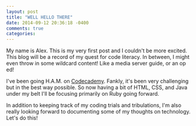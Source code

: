 ```yaml
---
layout: post
title: "WELL HELLO THERE"
date: 2014-09-12 20:36:18 -0400
comments: true
categories: 
---
```


My name is Alex. This is my very first post and I couldn't be more excited. This blog will be a record of my quest for code literacy. In between, I might even throw in some wildcard content! Like a media server guide, or an op ed!

I've been going H.A.M. on [Codecademy](http://www.codecademy.com/). Fankly, it's been very challenging but in the best way possible. So now having a bit of HTML, CSS, and Java under my belt I'll be focusing primarily on Ruby going forward.

In addition to keeping track of my coding trials and tribulations, I'm also really looking forward to documenting some of my thoughts on technology. Let's do this!
